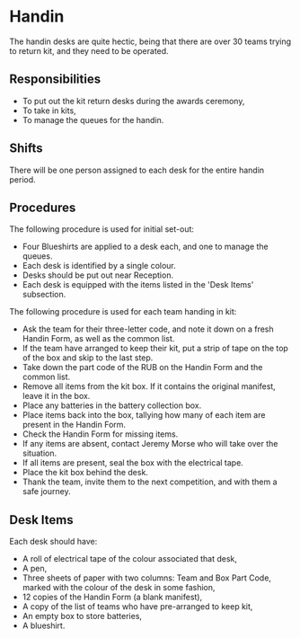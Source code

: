 Handin
======

The handin desks are quite hectic, being that there are over 30
teams trying to return kit, and they need to be operated.

Responsibilities
----------------

* To put out the kit return desks during the awards ceremony,
* To take in kits,
* To manage the queues for the handin.

Shifts
------

There will be one person assigned to each desk for the entire handin
period.

Procedures
----------

The following procedure is used for initial set-out:

* Four Blueshirts are applied to a desk each, and one to manage the queues.
* Each desk is identified by a single colour.
* Desks should be put out near Reception.
* Each desk is equipped with the items listed in the 'Desk Items'
  subsection.

The following procedure is used for each team handing in kit:

* Ask the team for their three-letter code, and note it down on a
  fresh Handin Form, as well as the common list.
* If the team have arranged to keep their kit, put a strip of tape
  on the top of the box and skip to the last step.
* Take down the part code of the RUB on the Handin Form and the common list.
* Remove all items from the kit box. If it contains the original
  manifest, leave it in the box.
* Place any batteries in the battery collection box.
* Place items back into the box, tallying how many of each item are
  present in the Handin Form.
* Check the Handin Form for missing items.
* If any items are absent, contact Jeremy Morse who will take over
  the situation.
* If all items are present, seal the box with the electrical tape.
* Place the kit box behind the desk.
* Thank the team, invite them to the next competition, and with
  them a safe journey.

Desk Items
----------

Each desk should have:

* A roll of electrical tape of the colour associated that desk,
* A pen,
* Three sheets of paper with two columns: Team and Box Part Code,
  marked with the colour of the desk in some fashion,
* 12 copies of the Handin Form (a blank manifest),
* A copy of the list of teams who have pre-arranged to keep kit,
* An empty box to store batteries,
* A blueshirt.

